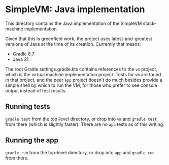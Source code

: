 # SimpleVM: Java implementation
This directory contains the Java implementation of the SimpleVM stack-machine implementation.

Given that this is greenfield work, the project uses latest-and-greatest versions of Java at the time of its creation. Currently that means:

* Gradle 8.7
* Java 21

The root Gradle settings.gradle.kts contains references to the `vm` project, which is the virtual machine implementation project. Tests for `vm` are found in that project, and the peer `app` project doesn't do much besides provide a simple shell by which to run the VM, for those who prefer to see console output instead of test results.

## Running tests
`gradle test` from the top-level directory, or drop into `vm` and `gradle test` from there (which is slightly faster). There are no `app` tests as of this writing.

## Running the app
`gradle run` from the top-level directory, or drop into `app` and `gradle run` from there.


